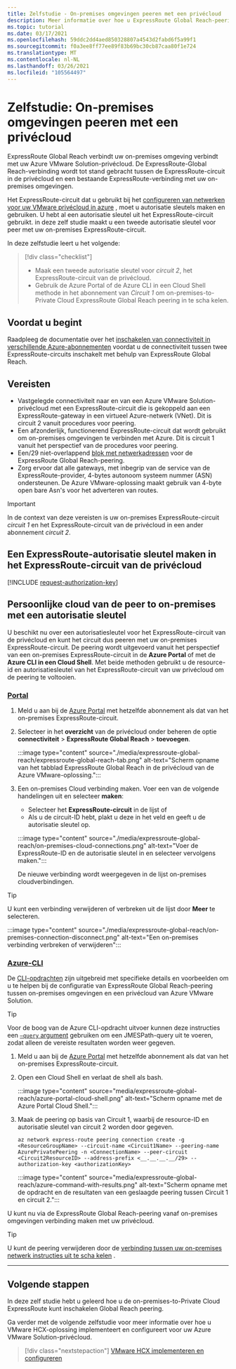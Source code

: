 ```yaml
---
title: Zelfstudie - On-premises omgevingen peeren met een privécloud
description: Meer informatie over hoe u ExpressRoute Global Reach-peering maakt met een privécloud in een Azure VMware Solution.
ms.topic: tutorial
ms.date: 03/17/2021
ms.openlocfilehash: 59ddc2dd4aed850328807a4543d2fabd6f5a99f1
ms.sourcegitcommit: f0a3ee8ff77ee89f83b69bc30cb87caa80f1e724
ms.translationtype: MT
ms.contentlocale: nl-NL
ms.lasthandoff: 03/26/2021
ms.locfileid: "105564497"
---
```

# <a name="tutorial-peer-on-premises-environments-to-a-private-cloud"></a>Zelfstudie: On-premises omgevingen peeren met een privécloud

ExpressRoute Global Reach verbindt uw on-premises omgeving verbindt met uw Azure VMware Solution-privécloud. De ExpressRoute-Global Reach-verbinding wordt tot stand gebracht tussen de ExpressRoute-circuit in de privécloud en een bestaande ExpressRoute-verbinding met uw on-premises omgevingen. 

Het ExpressRoute-circuit dat u gebruikt bij het [configureren van netwerken voor uw VMware privécloud in azure](tutorial-configure-networking.md) , moet u autorisatie sleutels maken en gebruiken.  U hebt al een autorisatie sleutel uit het ExpressRoute-circuit gebruikt. in deze zelf studie maakt u een tweede autorisatie sleutel voor peer met uw on-premises ExpressRoute-circuit.

In deze zelfstudie leert u het volgende:

> [!div class="checklist"]
> * Maak een tweede autorisatie sleutel voor _circuit 2_, het ExpressRoute-circuit van de privécloud.
> * Gebruik de Azure Portal of de Azure CLI in een Cloud Shell methode in het abonnement van _Circuit 1_ om on-premises-to-Private Cloud ExpressRoute Global Reach peering in te scha kelen.


## <a name="before-you-begin"></a>Voordat u begint

Raadpleeg de documentatie over het [inschakelen van connectiviteit in verschillende Azure-abonnementen](../expressroute/expressroute-howto-set-global-reach-cli.md#enable-connectivity-between-expressroute-circuits-in-different-azure-subscriptions) voordat u de connectiviteit tussen twee ExpressRoute-circuits inschakelt met behulp van ExpressRoute Global Reach.  

## <a name="prerequisites"></a>Vereisten

- Vastgelegde connectiviteit naar en van een Azure VMware Solution-privécloud met een ExpressRoute-circuit die is gekoppeld aan een ExpressRoute-gateway in een virtueel Azure-netwerk (VNet). Dit is circuit 2 vanuit procedures voor peering.
- Een afzonderlijk, functionerend ExpressRoute-circuit dat wordt gebruikt om on-premises omgevingen te verbinden met Azure. Dit is circuit 1 vanuit het perspectief van de procedures voor peering.
- Een/29 niet-overlappend [blok met netwerkadressen](../expressroute/expressroute-routing.md#ip-addresses-used-for-peerings) voor de ExpressRoute Global Reach-peering.
- Zorg ervoor dat alle gateways, met inbegrip van de service van de ExpressRoute-provider, 4-bytes autonoom systeem nummer (ASN) ondersteunen. De Azure VMware-oplossing maakt gebruik van 4-byte open bare Asn's voor het adverteren van routes.

>[!IMPORTANT]
>In de context van deze vereisten is uw on-premises ExpressRoute-circuit _circuit 1_ en het ExpressRoute-circuit van de privécloud in een ander abonnement _circuit 2_.

## <a name="create-an-expressroute-authorization-key-in-the-private-cloud-expressroute-circuit"></a>Een ExpressRoute-autorisatie sleutel maken in het ExpressRoute-circuit van de privécloud

[!INCLUDE [request-authorization-key](includes/request-authorization-key.md)]
 
## <a name="peer-private-cloud-to-on-premises-with-authorization-key"></a>Persoonlijke cloud van de peer to on-premises met een autorisatie sleutel
U beschikt nu over een autorisatiesleutel voor het ExpressRoute-circuit van de privécloud en kunt het circuit dus peeren met uw on-premises ExpressRoute-circuit. De peering wordt uitgevoerd vanuit het perspectief van een on-premises ExpressRoute-circuit in de **Azure Portal** of met de **Azure CLI in een Cloud Shell**. Met beide methoden gebruikt u de resource-id en autorisatiesleutel van het ExpressRoute-circuit van uw privécloud om de peering te voltooien.

### <a name="portal"></a>[Portal](#tab/azure-portal)
 
1. Meld u aan bij de [Azure Portal](https://portal.azure.com) met hetzelfde abonnement als dat van het on-premises ExpressRoute-circuit.

1. Selecteer in het **overzicht** van de privécloud onder beheren de optie **connectiviteit**  >  **ExpressRoute Global Reach**  >  **toevoegen**.

    :::image type="content" source="./media/expressroute-global-reach/expressroute-global-reach-tab.png" alt-text="Scherm opname van het tabblad ExpressRoute Global Reach in de privécloud van de Azure VMware-oplossing.":::

1. Een on-premises Cloud verbinding maken. Voer een van de volgende handelingen uit en selecteer **maken**:

   - Selecteer het **ExpressRoute-circuit** in de lijst of
   - Als u de circuit-ID hebt, plakt u deze in het veld en geeft u de autorisatie sleutel op.

   :::image type="content" source="./media/expressroute-global-reach/on-premises-cloud-connections.png" alt-text="Voer de ExpressRoute-ID en de autorisatie sleutel in en selecteer vervolgens maken.":::   
   
   De nieuwe verbinding wordt weergegeven in de lijst on-premises cloudverbindingen.

>[!TIP]
>U kunt een verbinding verwijderen of verbreken uit de lijst door **Meer** te selecteren.  
>
> :::image type="content" source="./media/expressroute-global-reach/on-premises-connection-disconnect.png" alt-text="Een on-premises verbinding verbreken of verwijderen":::

### <a name="azure-cli"></a>[Azure-CLI](#tab/azure-cli)

De [CLI-opdrachten](../expressroute/expressroute-howto-set-global-reach-cli.md) zijn uitgebreid met specifieke details en voorbeelden om u te helpen bij de configuratie van ExpressRoute Global Reach-peering tussen on-premises omgevingen en een privécloud van Azure VMware Solution.

>[!TIP]
>Voor de boog van de Azure CLI-opdracht uitvoer kunnen deze instructies een [ `–query` argument](/cli/azure/query-azure-cli) gebruiken om een JMESPath-query uit te voeren, zodat alleen de vereiste resultaten worden weer gegeven.

1. Meld u aan bij de [Azure Portal](https://portal.azure.com) met hetzelfde abonnement als dat van het on-premises ExpressRoute-circuit. 

1. Open een Cloud Shell en verlaat de shell als bash.

   :::image type="content" source="media/expressroute-global-reach/azure-portal-cloud-shell.png" alt-text="Scherm opname met de Azure Portal Cloud Shell.":::

1. Maak de peering op basis van Circuit 1, waarbij de resource-ID en autorisatie sleutel van circuit 2 worden door gegeven. 

   ```azurecli-interactive
   az network express-route peering connection create -g <ResourceGroupName> --circuit-name <Circuit1Name> --peering-name AzurePrivatePeering -n <ConnectionName> --peer-circuit <Circuit2ResourceID> --address-prefix <__.__.__.__/29> --authorization-key <authorizationKey>
   ```

   :::image type="content" source="media/expressroute-global-reach/azure-command-with-results.png" alt-text="Scherm opname met de opdracht en de resultaten van een geslaagde peering tussen Circuit 1 en circuit 2.":::

U kunt nu via de ExpressRoute Global Reach-peering vanaf on-premises omgevingen verbinding maken met uw privécloud.

>[!TIP]
>U kunt de peering verwijderen door de [verbinding tussen uw on-premises netwerk instructies uit te scha kelen](../expressroute/expressroute-howto-set-global-reach-cli.md#disable-connectivity-between-your-on-premises-networks) .


---

## <a name="next-steps"></a>Volgende stappen

In deze zelf studie hebt u geleerd hoe u de on-premises-to-Private Cloud ExpressRoute kunt inschakelen Global Reach peering. 

Ga verder met de volgende zelfstudie voor meer informatie over hoe u VMware HCX-oplossing implementeert en configureert voor uw Azure VMware Solution-privécloud.

> [!div class="nextstepaction"]
> [VMware HCX implementeren en configureren](tutorial-deploy-vmware-hcx.md)


<!-- LINKS - external-->

<!-- LINKS - internal -->